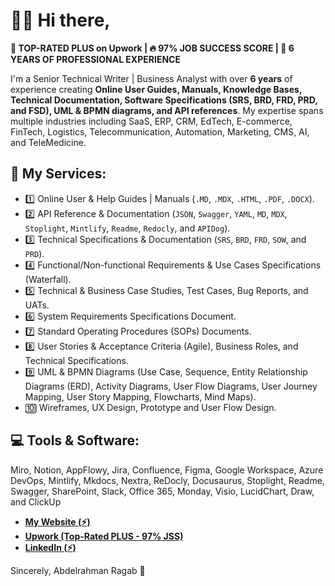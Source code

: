 # 🙋‍♂️ Hi there,


**💎 TOP-RATED PLUS on Upwork | 🔥 97% JOB SUCCESS SCORE | 🚀 6 YEARS OF PROFESSIONAL EXPERIENCE**

I'm a Senior Technical Writer | Business Analyst with over **6 years** of experience creating **Online User Guides, Manuals, Knowledge Bases, Technical Documentation, Software Specifications (SRS, BRD, FRD, PRD, and FSD), UML & BPMN diagrams, and API references**. My expertise spans multiple industries including SaaS, ERP, CRM, EdTech, E-commerce, FinTech, Logistics, Telecommunication, Automation, Marketing, CMS, AI, and TeleMedicine.

## 💯 My Services:

- 1️⃣ Online User & Help Guides | Manuals (`.MD`, `.MDX`, `.HTML`, `.PDF`, `.DOCX`).
- 2️⃣ API Reference & Documentation (`JSON`, `Swagger`, `YAML`, `MD`, `MDX`, `Stoplight`, `Mintlify`, `Readme`, `Redocly`, and `APIDog`).
- 3️⃣ Technical Specifications & Documentation (`SRS`, `BRD`, `FRD`, `SOW`, and `PRD`).
- 4️⃣ Functional/Non-functional Requirements & Use Cases Specifications (Waterfall).
- 5️⃣ Technical & Business Case Studies, Test Cases, Bug Reports, and UATs.
- 6️⃣ System Requirements Specifications Document.
- 7️⃣ Standard Operating Procedures (SOPs) Documents.
- 8️⃣ User Stories & Acceptance Criteria (Agile), Business Roles, and Technical Specifications.
- 9️⃣ UML & BPMN Diagrams (Use Case, Sequence, Entity Relationship Diagrams (ERD), Activity Diagrams, User Flow Diagrams, User Journey Mapping, User Story Mapping, Flowcharts, Mind Maps).
- 🔟 Wireframes, UX Design, Prototype and User Flow Design.

## 💻 Tools & Software:

Miro, Notion, AppFlowy, Jira, Confluence, Figma, Google Workspace, Azure DevOps, Mintlify, Mkdocs, Nextra, ReDocly, Docusaurus, Stoplight, Readme, Swagger, SharePoint, Slack, Office 365, Monday, Visio, LucidChart, Draw, and ClickUp

- [**My Website (⚡️)**](https://sonicar.tech)
- [**Upwork (Top-Rated PLUS - 97% JSS)**](https://www.upwork.com/freelancers/sonicar)
- [**LinkedIn (⚡️)**](https://www.linkedin.com/in/abdelrahman-ragab/)


Sincerely,
Abdelrahman Ragab 💛
